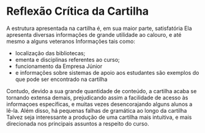 Reflexão Crítica da Cartilha
============================

A estrutura apresentada na cartilha é, em sua maior parte, satisfatória
Ela apresenta diversas informações de grande utilidade ao calouro, e até mesmo a alguns veteranos
Informações tais como: 
+ localização das bibliotecas; 
+ ementa e disciplinas referentes ao curso; 
+ funcionamento da Empresa Júnior 
+ e informações sobre sistemas de apoio aos estudantes são exemplos do que pode ser encontrado na cartilha

Contudo, devido a sua grande quantidade de conteúdo, a cartilha acaba se tornando extensa demais, prejudicando assim a facilidade de acesso às informaçoes específicas, e muitas vezes desencorajando alguns alunos a lê-la.
Além disso, há pequenas falhas de gramática ao longo da cartilha
Talvez seja interessante a produção de uma cartilha mais intuitiva, e mais direcionada nos principais assuntos a respeito do curso.
